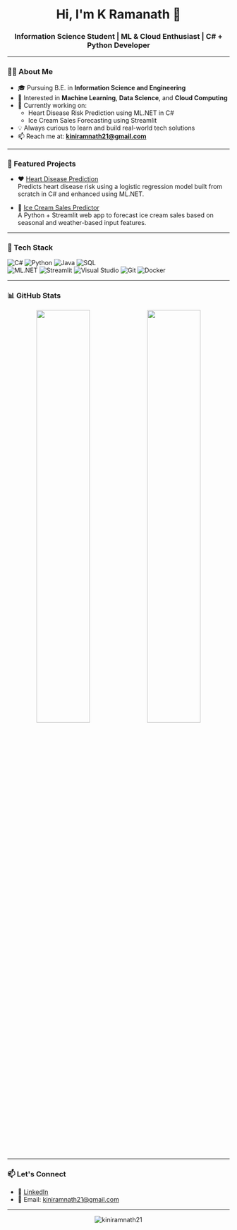 <h1 align="center">Hi, I'm K Ramanath 👋</h1>
<h3 align="center">Information Science Student | ML & Cloud Enthusiast | C# + Python Developer</h3>

---

### 🧑‍💻 About Me

- 🎓 Pursuing B.E. in **Information Science and Engineering**
- 🧠 Interested in **Machine Learning**, **Data Science**, and **Cloud Computing**
- 🔬 Currently working on:
  - Heart Disease Risk Prediction using ML.NET in C#
  - Ice Cream Sales Forecasting using Streamlit
- 💡 Always curious to learn and build real-world tech solutions
- 📫 Reach me at: **kiniramnath21@gmail.com**

---

### 🚀 Featured Projects

- ❤️ [Heart Disease Prediction](https://github.com/kiniramnath21/heart_disease_prediction)  
  Predicts heart disease risk using a logistic regression model built from scratch in C# and enhanced using ML.NET.

- 🍦 [Ice Cream Sales Predictor](https://github.com/kiniramnath21/ice-cream-sales-predictor)  
  A Python + Streamlit web app to forecast ice cream sales based on seasonal and weather-based input features.

---

### 🧰 Tech Stack

![C#](https://img.shields.io/badge/-C%23-239120?style=flat-square&logo=c-sharp&logoColor=white)
![Python](https://img.shields.io/badge/-Python-3776AB?style=flat-square&logo=python&logoColor=white)
![Java](https://img.shields.io/badge/-Java-007396?style=flat-square&logo=java&logoColor=white)
![SQL](https://img.shields.io/badge/-SQL-003B57?style=flat-square&logo=postgresql&logoColor=white)  
![ML.NET](https://img.shields.io/badge/-ML.NET-512BD4?style=flat-square&logo=dotnet&logoColor=white)
![Streamlit](https://img.shields.io/badge/-Streamlit-FF4B4B?style=flat-square&logo=streamlit&logoColor=white)
![Visual Studio](https://img.shields.io/badge/-Visual%20Studio-5C2D91?style=flat-square&logo=visual-studio&logoColor=white)
![Git](https://img.shields.io/badge/-Git-F05032?style=flat-square&logo=git&logoColor=white)
![Docker](https://img.shields.io/badge/-Docker-2496ED?style=flat-square&logo=docker&logoColor=white)

---

### 📊 GitHub Stats

<p align="center">
  <img src="https://github-readme-stats.vercel.app/api?username=kiniramnath21&show_icons=true&theme=radical" width="49%">
  <img src="https://github-readme-stats.vercel.app/api/top-langs/?username=kiniramnath21&layout=compact&theme=radical" width="49%">
</p>

---

### 📫 Let's Connect

- 💼 [LinkedIn](https://linkedin.com/in/kiniramnath21)
- 📧 Email: kiniramnath21@gmail.com

---

<p align="center">
  <img src="https://komarev.com/ghpvc/?username=kiniramnath21&label=Profile%20Views&color=0e75b6&style=flat" alt="kiniramnath21" />
</p>
